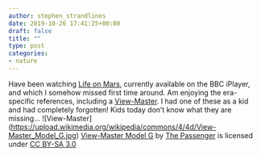 ```yaml
---
author: stephen_strandlines
date: 2019-10-26 17:41:25+00:00
draft: false
title: ""
type: post
categories:
- nature
---
```





Have been watching [Life on Mars](https://www.bbc.co.uk/iplayer/episodes/b006t85s/life-on-mars), currently available on the BBC iPlayer, and which I somehow missed first time around. Am enjoying the era-specific references, including a [View-Master](https://en.m.wikipedia.org/wiki/View-Master). I had one of these as a kid and had completely forgotten! Kids today don’t know what they are missing…
![View-Master] (https://upload.wikimedia.org/wikipedia/commons/4/4d/View-Master_Model_G.jpg)
[View-Master Model G](https://commons.m.wikimedia.org/wiki/File:View-Master_Model_G.jpg#mw-jump-to-license) by [The Passenger](https://commons.m.wikimedia.org/wiki/User:L%27Ospite_Inatteso) is licensed under [CC BY-SA 3.0](https://creativecommons.org/licenses/by-sa/3.0/deed.en)






